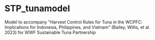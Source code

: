 # STP_tunamodel
Model to accompany "Harvest Control Rules for Tuna in the WCPFC: Implications for Indonesia, Philippines, and Vietnam" (Bailey, Willis, et al. 2023) for WWF Sustainable Tuna Partnership
